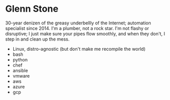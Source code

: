 # **Glenn Stone**
30-year denizen of the greasy underbellly of the Internet; automation specialist since 2014.  I'm a plumber, not a rock star.  I'm not flashy or disruptive; I just make sure your pipes flow smoothly, and when they don't, I step in and clean up the mess.  
- Linux, distro-agnostic (but don't make me recompile the world)
- bash
- python
- chef
- ansible
- vmware
- aws
- azure
- gcp

<!---
gsatliawol/gsatliawol is a ✨ special ✨ repository because its `README.md` (this file) appears on your GitHub profile.
You can click the Preview link to take a look at your changes.
--->
